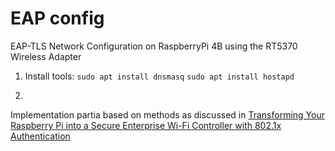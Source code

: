 # EAP config
EAP-TLS Network Configuration on RaspberryPi 4B using the RT5370 Wireless Adapter


1. Install tools:
    ```sudo apt install dnsmasq```
    ```sudo apt install hostapd```

2.


Implementation partia based on methods as discussed in [Transforming Your Raspberry Pi into a Secure Enterprise Wi-Fi Controller with 802.1x Authentication](https://myitrambles.com/transforming-your-raspberry-pi-into-a-secure-enterprise-wi-fi-controller-with-802-1x-authentication/)